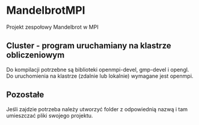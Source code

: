 # MandelbrotMPI
Projekt zespołowy Mandelbrot w MPI

## Cluster - program uruchamiany na klastrze obliczeniowym
Do kompilacji potrzebne są biblioteki openmpi-devel, gmp-devel i opengl. 
Do uruchomienia na klastrze (zdalnie lub lokalnie) wymagane jest openmpi.

## Pozostałe
Jeśli zajdzie potrzeba należy utworzyć folder z odpowiednią nazwą i tam umieszczać pliki swojego projektu.
